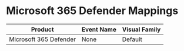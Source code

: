 # Microsoft 365 Defender Mappings
|Product|Event Name|Visual Family|
|-------|----------|-------------|
|Microsoft 365 Defender|None|Default|
